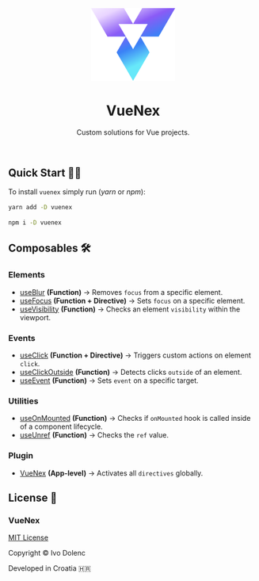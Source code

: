 <br>
<br>

<p align="center">
    <img src=".assets/vuenex-icon.svg" width="170">
</p>

<h1 align="center">VueNex</h1>

<p align="center">Custom solutions for Vue projects.</p>

<br>

## Quick Start 🧑‍💻

To install `vuenex` simply run (_yarn_ or _npm_):

```bash
yarn add -D vuenex
```

```bash
npm i -D vuenex
```

## Composables 🛠

### Elements

- [useBlur](src/elements/useBlur/) **(Function)** → Removes `focus` from a specific element.
- [useFocus](src/elements/useFocus/) **(Function + Directive)** → Sets `focus` on a specific element.
- [useVisibility](src/elements/useVisibility/) **(Function)** → Checks an element `visibility` within the viewport.

### Events

- [useClick](src/events/useClick/) **(Function + Directive)** → Triggers custom actions on element `click`.
- [useClickOutside](src/events/useClickOutside/) **(Function)** → Detects clicks `outside` of an element.
- [useEvent](src/events/useEvent/) **(Function)** → Sets `event` on a specific target.

### Utilities

- [useOnMounted](src/utilities/useOnMounted/) **(Function)** → Checks if `onMounted` hook is called inside of a component lifecycle.
- [useUnref](src/utilities/useEvent/) **(Function)** → Checks the `ref` value.

### Plugin

- [VueNex](src/plugin/) **(App-level)** → Activates all `directives` globally.

## License 📃

### VueNex

[MIT License](LICENSE)

Copyright © Ivo Dolenc

Developed in Croatia 🇭🇷
